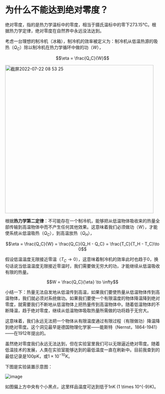 # 为什么不能达到绝对零度？


绝对零度，指的是热力学温标中的零度，相当于摄氏温标中的零下273.15°C。根据热力学定律，绝对零度在自然界中永远没法达到。

考虑一台理想的制冷机（冰箱），制冷机的效率被定义为：制冷机从低温热源的吸热（$Q_C$）除以制冷机在热力学循环中做的功（$W$），

$$\eta = \frac{Q_C}{W}$$

<img width="483" alt="截屏2022-07-22 08 53 25" src="https://user-images.githubusercontent.com/6512579/180339605-4f8023b7-ace0-4848-a657-548dc6a30486.png">

根据**热力学第二定律**：不可能存在一个制冷机，能够把从低温物体吸收来的热量全部传输到高温物体中而不产生任何其他效果。这意味着我们必须做功（$W$），才能使系统从低温吸热（$Q_C$），到高温放热（$Q_H$），

$$\eta = \frac{Q_C}{W} = \frac{Q_C}{Q_H - Q_C} = \frac{T_C}{T_H - T_C}\to 0$$

假设低温温度无限接近零温（$T_C \to 0$），这意味着制冷机的效率此时也趋于0，换句话说当低温温度无限接近零温时，我们需要做无穷大的功，才能继续从低温吸收有限的热量。

$$W = \frac{Q_C}{\eta} \to \infty$$

小结一下：热量无法自发地从低温传到高温，如果我们要使热量从低温物体传到高温物体，我们就必须对系统做功。如果我们要使一个有限温度的物体降温降到绝对零度，就需要我们不断地从低温物体上把热量传到高温物体中。随着低温物体的不断降温，趋于绝对零度，继续从低温物体吸取热量所需做的功将趋于无穷大。

这意味着，我们永远无法把一个物体从有限温度通过有限过程（有限做功）降温降到绝对零度。这个洞见最早是德国物理化学家——能斯特（Nernst，1864-1941）——在1912年提出的。

虽然绝对零度我们永远无法达到，但在实验室里我们可以无限逼近绝对零度。随着低温技术的发展，人类在实验室能够达到的最低温度一直在刷新中。目前我查到的最低记录是100pK，或$1 \times 10^{-10} K$。

下图是实验装置示意图：

![image](https://user-images.githubusercontent.com/6512579/180339814-8e75c2df-d7fc-4cfd-acd1-d518bca70173.png)

如图偏上方中央有个小黑点，这里样品温度可达到低于1nK (1 \times 10^{-9}K)。
